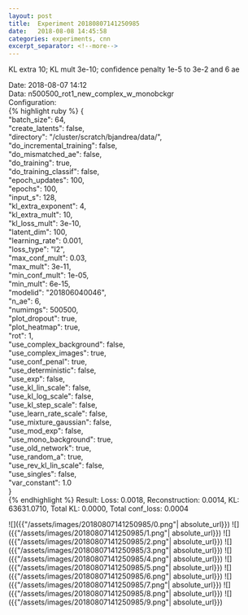 ```yaml
---
layout: post
title:  Experiment 20180807141250985
date:   2018-08-08 14:45:58
categories: experiments, cnn
excerpt_separator: <!--more-->
---
```

KL extra 10; KL mult 3e-10; confidence penalty 1e-5 to 3e-2 and 6 ae  

 <!--more-->
Date: 2018-08-07 14:12  
Data: n500500_rot1_new_complex_w_monobckgr  
Configuration:   
{% highlight ruby %}
{  
    "batch_size": 64,   
    "create_latents": false,   
    "directory": "/cluster/scratch/bjandrea/data/",   
    "do_incremental_training": false,   
    "do_mismatched_ae": false,   
    "do_training": true,   
    "do_training_classif": false,   
    "epoch_updates": 100,   
    "epochs": 100,   
    "input_s": 128,   
    "kl_extra_exponent": 4,   
    "kl_extra_mult": 10,   
    "kl_loss_mult": 3e-10,   
    "latent_dim": 100,   
    "learning_rate": 0.001,   
    "loss_type": "l2",   
    "max_conf_mult": 0.03,   
    "max_mult": 3e-11,   
    "min_conf_mult": 1e-05,   
    "min_mult": 6e-15,   
    "modelid": "201806040046",   
    "n_ae": 6,   
    "numimgs": 500500,   
    "plot_dropout": true,   
    "plot_heatmap": true,   
    "rot": 1,   
    "use_complex_background": false,   
    "use_complex_images": true,   
    "use_conf_penal": true,   
    "use_deterministic": false,   
    "use_exp": false,   
    "use_kl_lin_scale": false,   
    "use_kl_log_scale": false,   
    "use_kl_step_scale": false,   
    "use_learn_rate_scale": false,   
    "use_mixture_gaussian": false,   
    "use_mod_exp": false,   
    "use_mono_background": true,   
    "use_old_network": true,   
    "use_random_a": true,   
    "use_rev_kl_lin_scale": false,   
    "use_singles": false,   
    "var_constant": 1.0  
}  
{% endhighlight %}
Result: Loss: 0.0018, Reconstruction: 0.0014, KL: 63631.0710, Total KL: 0.0000,  Total conf_loss: 0.0004  

![]({{"/assets/images/20180807141250985/0.png"| absolute_url}})
![]({{"/assets/images/20180807141250985/1.png"| absolute_url}})
![]({{"/assets/images/20180807141250985/2.png"| absolute_url}})
![]({{"/assets/images/20180807141250985/3.png"| absolute_url}})
![]({{"/assets/images/20180807141250985/4.png"| absolute_url}})
![]({{"/assets/images/20180807141250985/5.png"| absolute_url}})
![]({{"/assets/images/20180807141250985/6.png"| absolute_url}})
![]({{"/assets/images/20180807141250985/7.png"| absolute_url}})
![]({{"/assets/images/20180807141250985/8.png"| absolute_url}})
![]({{"/assets/images/20180807141250985/9.png"| absolute_url}})
